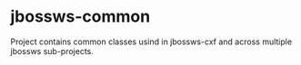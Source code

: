 # jbossws-common

Project contains common classes usind in jbossws-cxf and across multiple jbossws sub-projects.